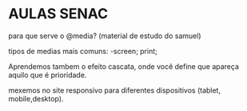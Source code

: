 # **AULAS SENAC**

para que serve o @media? (material de estudo do samuel)

tipos de medias mais comuns:
-screen; print;

Aprendemos tambem o efeito cascata, onde você define que apareça aquilo que é prioridade.

mexemos no site responsivo para diferentes dispositivos (tablet, mobile,desktop).